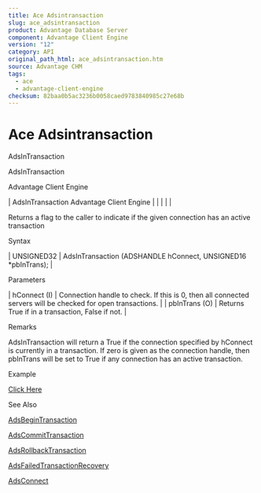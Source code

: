 ```yaml
---
title: Ace Adsintransaction
slug: ace_adsintransaction
product: Advantage Database Server
component: Advantage Client Engine
version: "12"
category: API
original_path_html: ace_adsintransaction.htm
source: Advantage CHM
tags:
  - ace
  - advantage-client-engine
checksum: 82baa0b5ac3236b0058caed9783840985c27e68b
---
```


# Ace Adsintransaction

AdsInTransaction

AdsInTransaction

Advantage Client Engine

| AdsInTransaction  Advantage Client Engine |  |  |  |  |

Returns a flag to the caller to indicate if the given connection has an active transaction

Syntax

| UNSIGNED32 | AdsInTransaction (ADSHANDLE hConnect,  UNSIGNED16 \*pbInTrans); |

Parameters

| hConnect (I) | Connection handle to check. If this is 0, then all connected servers will be checked for open transactions. |
| pbInTrans (O) | Returns True if in a transaction, False if not. |

Remarks

AdsInTransaction will return a True if the connection specified by hConnect is currently in a transaction. If zero is given as the connection handle, then pbInTrans will be set to True if any connection has an active transaction.

Example

[Click Here](ace_examples.md#adsintransactionexample)

See Also

[AdsBeginTransaction](ace_adsbegintransaction.md)

[AdsCommitTransaction](ace_adscommittransaction.md)

[AdsRollbackTransaction](ace_adsrollbacktransaction.md)

[AdsFailedTransactionRecovery](ace_adsfailedtransactionrecovery.md)

[AdsConnect](ace_adsconnect.md)
